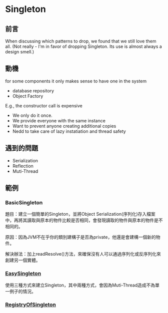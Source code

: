 ﻿# Singleton

## 前言
When discussing which patterns to drop, we found that we still love them all.
(Not really - I'm in favor of dropping Singleton. Its use is almost always a design smell.)

## 動機
for some components it only makes sense to have one in the system
- database repository
- Object Factory

E.g., the constructor call is expensive
- We only do it once.
- We provide everyone with the same instance
- Want to prevent anyone creating additional copies
- Nedd to take care of lazy instatiation and thread safety

## 遇到的問題
- Serialization
- Reflection
- Muti-Thread

## 範例
### BasicSingleton
題目：建立一個簡單的Singleton，並將Object Serialization(序列化)存入檔案中，再將其讀取與原本的物件比較是否相同，會發現讀取的物件與原本的物件是不相同的。

原因：因為JVM不在乎你的類別建構子是否為private，他還是會建構一個新的物件。

解決辦法：加上readResolve()方法，來確保沒有人可以通過序列化或反序列化來創建另一個實體。

### [EasySingleton](https://github.com/changemyminds/Design-and-Pattern/tree/master/Singleton/EasySingleton/src/com/company)
使用三種方式來建立Singleton，其中兩種方式，會因為Muti-Thread造成不為單一例子的情況。

### [RegistryOfSingleton](https://github.com/changemyminds/Design-and-Pattern/tree/master/Singleton/RegistryOfSingleton/src)
